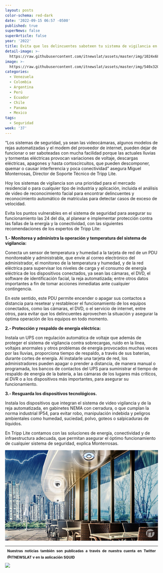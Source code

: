 ```yaml
---
layout: posts
color-schema: red-dark
date: '2022-09-15 06:57 -0500'
published: true
superNews: false
superArticle: false
year: '2022'
title: Evita que los delincuentes saboteen tu sistema de vigilancia en 3 pasos.
detail-image: >-
  https://raw.githubusercontent.com/itnewslat/assets/master/img/1024x680/camaras-de-local-g-.jpg
image: >-
  https://raw.githubusercontent.com/itnewslat/assets/master/img/540x320/camaras-de-local-p.jpg
categories:
  - Venezuela
  - Colombia
  - Argentina
  - Perú
  - Ecuador
  - Chile
  - Panama
  - Mexico
tags:
  - Seguridad
week: '37'
---
```

“Los sistemas de seguridad, ya sean las videocámaras, algunos modelos de rejas automatizadas y el modem del proveedor de internet, pueden dejar de funcionar o ser saboteadas con mucha facilidad porque las actuales lluvias y tormentas eléctricas provocan variaciones de voltaje, descargas eléctricas, apagones y hasta cortoscircuitos, que pueden descomponer, quemar o causar interferencia y poca conectividad” asegura Miguel Monterrosas, Director de Soporte Técnico de Tripp Lite.

Hoy los sistemas de vigilancia son una prioridad para el mercado residencial o para cualquier tipo de industria y aplicación, incluida el análisis de video de reconocimiento facial para encontrar delincuentes y reconocimiento automático de matrículas para detectar casos de exceso de velocidad.

Evita los puntos vulnerables en el sistema de seguridad para asegurar su funcionamiento las 24 del día, al planear e implementar protección contra las fallas de la energía y la conectividad, con las siguientes recomendaciones de los expertos de Tripp Lite:

**1.- Monitorea y administra la operación y temperatura del sistema de vigilancia:**

Conecta un sensor de temperatura y humedad a la tarjeta de red de un PDU monitoreable y administrable, que envíe al correo electrónico del administrador, el monitoreo de la temperatura y humedad, y de la red eléctrica para supervisar los niveles de carga y el consumo de energía eléctrica de los dispositivos conectados, ya sean las cámaras, el DVD, el software de identificación facial, la reja automatizada; entre otros datos importantes a fin de tomar acciones inmediatas ante cualquier contingencia.

En este sentido, este PDU permite encender o apagar sus contactos a distancia para resetear y restablecer el funcionamiento de los equipos conectados, como las cámaras, el DVD, o el servicio de internet, entre otros, para evitar que los delincuentes aprovechen la situación y asegurar la óptima operación de los equipos en todo momento.

**2.- Protección y respaldo de energía eléctrica:**

Instala un UPS con regulación automática de voltaje que además de proteger el sistema de vigilancia contra sobrecargas, ruido en la línea, voltajes anormales y otros problemas de energía provocados muchas veces por las lluvias, proporciona tiempo de respaldo, a través de sus baterías, durante cortes de energía. Al instalarle una tarjeta de red, los administradores pueden apagar o prender a distancia, de manera manual o programada, los bancos de contactos del UPS para suministrar el tiempo de respaldo de energía de la batería, a las cámaras de los lugares más críticos, al DVR o a los dispositivos más importantes, para asegurar su funcionamiento.

**3.- Resguarda los dispositivos tecnológicos.**

Instala los dispositivos que integran el sistema de video vigilancia y de la reja automatizada, en gabinetes NEMA con cerradura, o que cumplan la norma industrial IP54, para evitar robo, manipulación indebida y peligros ambientales como humedad, suciedad, polvo, goteos o salpicaduras de líquidos.

En Tripp Lite contamos con las soluciones de energía, conectividad y de infraestructura adecuada, que permitan asegurar el óptimo funcionamiento de cualquier sistema de seguridad, explica Monterrosas.

![](https://raw.githubusercontent.com/itnewslat/assets/master/img/540x320/camaras-de-local-p.jpg)

<table style="height: 42px;" width="569">
<tbody>
<tr>
<td style="text-align: justify;"><sub><strong>Nuestras noticias también son publicadas a través de nuestra cuenta en Twitter <a href="https://twitter.com/itnewslat?lang=es">@ITNEWSLAT</a> y en la aplicación <a href="https://squidapp.co/en/">SQUID</a></strong></sub></td>
</tr>
</tbody>
</table>

<img src="https://tracker.metricool.com/c3po.jpg?hash=56f88a41e39ab42c063cc51676587a04"/>